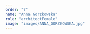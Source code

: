 ```yaml
---
order: "7"
name: "Anna Gorzkowska"
role: "architectFemale"
image: "images/ANNA_GORZKOWSKA.jpg"    
---
```

